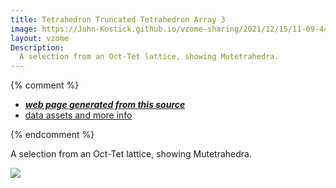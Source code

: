 ```yaml
---
title: Tetrahedron Truncated Tetrahedron Array 3
image: https://John-Kostick.github.io/vzome-sharing/2021/12/15/11-09-44-Tetrahedron-Truncated-Tetrahedron-Array-3/Tetrahedron-Truncated-Tetrahedron-Array-3.png
layout: vzome
Description:
  A selection from an Oct-Tet lattice, showing Mutetrahedra.
---
```


{% comment %}
 - [***web page generated from this source***][post]
 - [data assets and more info][github]

[post]: <https://John-Kostick.github.io/vzome-sharing/2021/12/15/Tetrahedron-Truncated-Tetrahedron-Array-3-11-09-44.html>
[github]: <https://github.com/John-Kostick/vzome-sharing/tree/main/2021/12/15/11-09-44-Tetrahedron-Truncated-Tetrahedron-Array-3/>
{% endcomment %}

  A selection from an Oct-Tet lattice, showing Mutetrahedra.

<vzome-viewer style="width: 100%; height: 65vh;"
       src="https://John-Kostick.github.io/vzome-sharing/2021/12/15/11-09-44-Tetrahedron-Truncated-Tetrahedron-Array-3/Tetrahedron-Truncated-Tetrahedron-Array-3.vZome" >
  <img src="https://John-Kostick.github.io/vzome-sharing/2021/12/15/11-09-44-Tetrahedron-Truncated-Tetrahedron-Array-3/Tetrahedron-Truncated-Tetrahedron-Array-3.png" />
</vzome-viewer>
